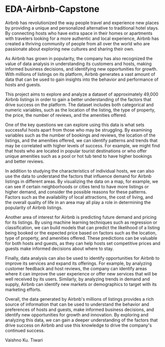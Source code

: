 # EDA-Airbnb-Capstone
Airbnb has revolutionized the way people travel and experience new places by providing a unique and personalized alternative to traditional hotel stays. By connecting hosts who have extra space in their homes or apartments with travelers looking for a more authentic and local experience, Airbnb has created a thriving community of people from all over the world who are passionate about exploring new cultures and sharing their own.

As Airbnb has grown in popularity, the company has also recognized the value of data analysis in understanding its customers and hosts, making informed business decisions, and identifying new opportunities for growth. With millions of listings on its platform, Airbnb generates a vast amount of data that can be used to gain insights into the behavior and performance of hosts and guests.

This project aims to explore and analyze a dataset of approximately 49,000 Airbnb listings in order to gain a better understanding of the factors that drive success on the platform. The dataset includes both categorical and numeric variables, such as the location of the listing, the type of property, the price, the number of reviews, and the amenities offered.

One of the key questions we can explore using this data is what sets successful hosts apart from those who may be struggling. By examining variables such as the number of bookings and reviews, the location of the listings, and the amenities offered, we can identify patterns and trends that may be correlated with higher levels of success. For example, we might find that hosts who are located in popular tourist destinations or who offer unique amenities such as a pool or hot tub tend to have higher bookings and better reviews.

In addition to studying the characteristics of individual hosts, we can also use the data to understand the factors that influence demand for Airbnb listings in different areas. By visualizing the data on a map, for example, we can see if certain neighborhoods or cities tend to have more listings or higher demand, and consider the possible reasons for these patterns. Factors such as the availability of local attractions, the cost of living, and the overall quality of life in an area may all play a role in determining the popularity of Airbnb listings.

Another area of interest for Airbnb is predicting future demand and pricing for its listings. By using machine learning techniques such as regression or classification, we can build models that can predict the likelihood of a listing being booked or the expected price based on factors such as the location, type of property, and amenities offered. These predictions can be valuable for both hosts and guests, as they can help hosts set competitive prices and guests make informed decisions about where to stay.

Finally, data analysis can also be used to identify opportunities for Airbnb to improve its services and expand its offerings. For example, by analyzing customer feedback and host reviews, the company can identify areas where it can improve the user experience or offer new services that will be well received by its users. Similarly, by analyzing trends in demand and supply, Airbnb can identify new markets or demographics to target with its marketing efforts.

Overall, the data generated by Airbnb's millions of listings provides a rich source of information that can be used to understand the behavior and preferences of hosts and guests, make informed business decisions, and identify new opportunities for growth and innovation. By exploring and analyzing this data, we can gain a deeper understanding of the factors that drive success on Airbnb and use this knowledge to drive the company's continued success.
 
Vaishno Ku. Tiwari

